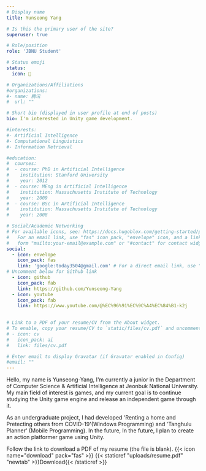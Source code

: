 ```yaml
---
# Display name
title: Yunseong Yang

# Is this the primary user of the site?
superuser: true

# Role/position
role: 'JBNU Student'

# Status emoji
status:
  icon: 👾

# Organizations/Affiliations
#organizations:
#- name: 腾讯
#  url: ""

# Short bio (displayed in user profile at end of posts)
bio: I'm interested in Unity game development.

#interests:
#- Artificial Intelligence
#- Computational Linguistics
#- Information Retrieval

#education:
#  courses:
#  - course: PhD in Artificial Intelligence
#    institution: Stanford University
#    year: 2012
#  - course: MEng in Artificial Intelligence
#    institution: Massachusetts Institute of Technology
#    year: 2009
#  - course: BSc in Artificial Intelligence
#    institution: Massachusetts Institute of Technology
#    year: 2008

# Social/Academic Networking
# For available icons, see: https://docs.hugoblox.com/getting-started/page-builder/#icons
#   For an email link, use "fas" icon pack, "envelope" icon, and a link in the
#   form "mailto:your-email@example.com" or "#contact" for contact widget.
social:
  - icon: envelope
    icon_pack: fas
    link: 'google:today3504@gmail.com' # For a direct email link, use "mailto:test@example.org".
# Uncomment below for Github link
  - icon: github
    icon_pack: fab
    link: https://github.com/Yunseong-Yang
  - icon: youtube
    icon_pack: fab
    link: https://www.youtube.com/@%EC%96%91%EC%9C%A4%EC%84%B1-k2j
  

# Link to a PDF of your resume/CV from the About widget.
# To enable, copy your resume/CV to `static/files/cv.pdf` and uncomment the lines below.
# - icon: cv
#   icon_pack: ai
#   link: files/cv.pdf

# Enter email to display Gravatar (if Gravatar enabled in Config)
#email: ""
---
```


Hello, my name is Yunseong-Yang, I'm currently a junior in the Department of Computer Science & Artificial Intelligence at Jeonbuk National University. My main field of interest is games, and my current goal is to continue studying the Unity game engine and release an independent game through it.

As an undergraduate project, I had developed 'Renting a home and Pretecting others from COVID-19'(Windows Programming) and 'Tanghulu Planner' (Mobile Programming). In the future, In the future, I plan to create an action platformer game using Unity.

Follow the link to download a PDF of my resume (the file is blank).
{{< icon name="download" pack="fas" >}} {{< staticref "uploads/resume.pdf" "newtab" >}}Download{{< /staticref >}} 